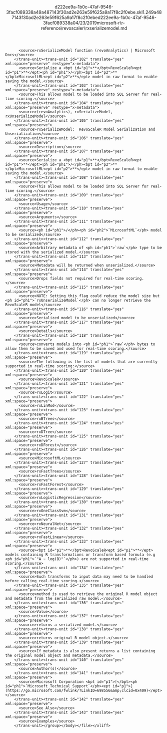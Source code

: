 <?xml version="1.0"?><xliff version="1.2" xmlns="urn:oasis:names:tc:xliff:document:1.2" xmlns:xsi="http://www.w3.org/2001/XMLSchema-instance" xsi:schemaLocation="urn:oasis:names:tc:xliff:document:1.2 xliff-core-1.2-transitional.xsd"><file datatype="xml" original="rxserializemodel.md" source-language="en-US" target-language="en-US"><header><tool tool-id="mdxliff" tool-name="mdxliff" tool-version="1.0-1931010" tool-company="Microsoft" /><xliffext:skl_file_name xmlns:xliffext="urn:microsoft:content:schema:xliffextensions">d222ee9a-1b0c-47af-9546-3facf089338a49a487143f30ad2e263e59f625a9a17f8c2f0ebe.skl</xliffext:skl_file_name><xliffext:version xmlns:xliffext="urn:microsoft:content:schema:xliffextensions">1.2</xliffext:version><xliffext:ms.openlocfilehash xmlns:xliffext="urn:microsoft:content:schema:xliffextensions">49a487143f30ad2e263e59f625a9a17f8c2f0ebe</xliffext:ms.openlocfilehash><xliffext:ms.sourcegitcommit xmlns:xliffext="urn:microsoft:content:schema:xliffextensions">d222ee9a-1b0c-47af-9546-3facf089338a</xliffext:ms.sourcegitcommit><xliffext:ms.lasthandoff xmlns:xliffext="urn:microsoft:content:schema:xliffextensions">04/23/2019</xliffext:ms.lasthandoff><xliffext:ms.openlocfilepath xmlns:xliffext="urn:microsoft:content:schema:xliffextensions">microsoft-r\r-reference\revoscaler\rxserializemodel.md</xliffext:ms.openlocfilepath></header><body><group id="content" extype="content"><trans-unit id="101" translate="yes" xml:space="preserve" restype="x-metadata">
          <source>rxSerializeModel function (revoAnalytics) | Microsoft Docs</source>
        </trans-unit><trans-unit id="102" translate="yes" xml:space="preserve" restype="x-metadata">
          <source>Serialize a <bpt id="p1">**</bpt>RevoScaleR<ept id="p1">**</ept><ph id="ph1">/</ph><bpt id="p2">**</bpt>MicrosoftML<ept id="p2">**</ept> model in raw format to enable saving the model.</source>
        </trans-unit><trans-unit id="103" translate="yes" xml:space="preserve" restype="x-metadata">
          <source>This allows model to be loaded into SQL Server for real-time scoring.</source>
        </trans-unit><trans-unit id="104" translate="yes" xml:space="preserve" restype="x-metadata">
          <source>(revoAnalytics), rxSerializeModel, rxUnserializeModel</source>
        </trans-unit><trans-unit id="105" translate="yes" xml:space="preserve">
          <source>rxSerializeModel:  RevoScaleR Model Serialization and Unserialization</source>
        </trans-unit><trans-unit id="106" translate="yes" xml:space="preserve">
          <source>Description</source>
        </trans-unit><trans-unit id="107" translate="yes" xml:space="preserve">
          <source>Serialize a <bpt id="p1">**</bpt>RevoScaleR<ept id="p1">**</ept><ph id="ph1">/</ph><bpt id="p2">**</bpt>MicrosoftML<ept id="p2">**</ept> model in raw format to enable saving the model.</source>
        </trans-unit><trans-unit id="108" translate="yes" xml:space="preserve">
          <source>This allows model to be loaded into SQL Server for real-time scoring.</source>
        </trans-unit><trans-unit id="109" translate="yes" xml:space="preserve">
          <source>Usage</source>
        </trans-unit><trans-unit id="110" translate="yes" xml:space="preserve">
          <source>Arguments</source>
        </trans-unit><trans-unit id="111" translate="yes" xml:space="preserve">
          <source><ph id="ph1">/</ph><ph id="ph2">`MicrosoftML`</ph> model to be serialized</source>
        </trans-unit><trans-unit id="112" translate="yes" xml:space="preserve">
          <source>Arbitrary metadata of <ph id="ph1">`raw`</ph> type to be stored with the serialized model.</source>
        </trans-unit><trans-unit id="113" translate="yes" xml:space="preserve">
          <source>Metadata will be returned when unserialized.</source>
        </trans-unit><trans-unit id="114" translate="yes" xml:space="preserve">
          <source>Drops fields not required for real-time scoring.</source>
        </trans-unit><trans-unit id="115" translate="yes" xml:space="preserve">
          <source>NOTE: Setting this flag could reduce the model size but <ph id="ph1">`rxUnserializeModel`</ph> can no longer retrieve the RevoScaleR model</source>
        </trans-unit><trans-unit id="116" translate="yes" xml:space="preserve">
          <source>Serialized model to be unserialized</source>
        </trans-unit><trans-unit id="117" translate="yes" xml:space="preserve">
          <source>Details</source>
        </trans-unit><trans-unit id="118" translate="yes" xml:space="preserve">
          <source>converts models into <ph id="ph1">`raw`</ph> bytes to allow them to be saved and used for real-time scoring.</source>
        </trans-unit><trans-unit id="119" translate="yes" xml:space="preserve">
          <source>The following is the list of models that are currently supported in real-time scoring:</source>
        </trans-unit><trans-unit id="120" translate="yes" xml:space="preserve">
          <source>RevoScaleR</source>
        </trans-unit><trans-unit id="121" translate="yes" xml:space="preserve">
          <source>rxLogit</source>
        </trans-unit><trans-unit id="122" translate="yes" xml:space="preserve">
          <source>rxLinMod</source>
        </trans-unit><trans-unit id="123" translate="yes" xml:space="preserve">
          <source>rxBTrees</source>
        </trans-unit><trans-unit id="124" translate="yes" xml:space="preserve">
          <source>rxDTree</source>
        </trans-unit><trans-unit id="125" translate="yes" xml:space="preserve">
          <source>rxDForest</source>
        </trans-unit><trans-unit id="126" translate="yes" xml:space="preserve">
          <source>MicrosoftML</source>
        </trans-unit><trans-unit id="127" translate="yes" xml:space="preserve">
          <source>rxFastTrees</source>
        </trans-unit><trans-unit id="128" translate="yes" xml:space="preserve">
          <source>rxFastForest</source>
        </trans-unit><trans-unit id="129" translate="yes" xml:space="preserve">
          <source>rxLogisticRegression</source>
        </trans-unit><trans-unit id="130" translate="yes" xml:space="preserve">
          <source>rxOneClassSvm</source>
        </trans-unit><trans-unit id="131" translate="yes" xml:space="preserve">
          <source>rxNeuralNet</source>
        </trans-unit><trans-unit id="132" translate="yes" xml:space="preserve">
          <source>rxFastLinear</source>
        </trans-unit><trans-unit id="133" translate="yes" xml:space="preserve">
          <source><bpt id="p1">**</bpt>RevoScaleR<ept id="p1">**</ept> models containing R transformations or transform based formula (e.g <ph id="ph1">`"A ~ log(B)"`</ph>) are not supported in real-time scoring.</source>
        </trans-unit><trans-unit id="134" translate="yes" xml:space="preserve">
          <source>Such transforms to input data may need to be handled before calling real-time scoring.</source>
        </trans-unit><trans-unit id="135" translate="yes" xml:space="preserve">
          <source>method is used to retrieve the original R model object and metadata from the serialized raw model.</source>
        </trans-unit><trans-unit id="136" translate="yes" xml:space="preserve">
          <source>Value</source>
        </trans-unit><trans-unit id="137" translate="yes" xml:space="preserve">
          <source>returns a serialized model.</source>
        </trans-unit><trans-unit id="138" translate="yes" xml:space="preserve">
          <source>returns original R model object.</source>
        </trans-unit><trans-unit id="139" translate="yes" xml:space="preserve">
          <source>If metadata is also present returns a list containing the original model object and metadata.</source>
        </trans-unit><trans-unit id="140" translate="yes" xml:space="preserve">
          <source>Author(s)</source>
        </trans-unit><trans-unit id="141" translate="yes" xml:space="preserve">
          <source>Microsoft Corporation <bpt id="p1">[</bpt><ph id="ph1">`Microsoft Technical Support`</ph><ept id="p1">](https://go.microsoft.com/fwlink/?LinkID=698556&amp;clcid=0x409)</ept></source>
        </trans-unit><trans-unit id="142" translate="yes" xml:space="preserve">
          <source>See Also</source>
        </trans-unit><trans-unit id="143" translate="yes" xml:space="preserve">
          <source>Examples</source>
        </trans-unit></group></body></file></xliff>